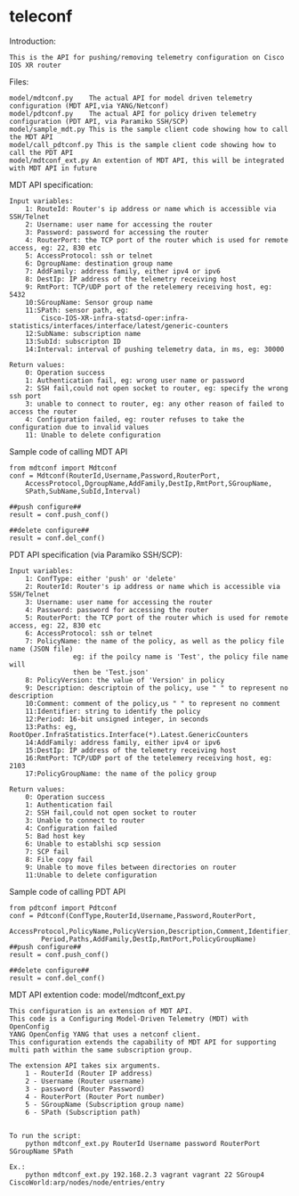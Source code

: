 # teleconf

Introduction:

	This is the API for pushing/removing telemetry configuration on Cisco IOS XR router
	
Files:

	model/mdtconf.py	The actual API for model driven telemetry configuration (MDT API,via YANG/Netconf)
	model/pdtconf.py	The actual API for policy driven telemetry configuration (PDT API, via Paramiko SSH/SCP)
	model/sample_mdt.py	This is the sample client code showing how to call the MDT API 
	model/call_pdtconf.py This is the sample client code showing how to call the PDT API
	model/mdtconf_ext.py An extention of MDT API, this will be integrated with MDT API in future

MDT API specification:

	Input variables:
		1: RouteId: Router's ip address or name which is accessible via SSH/Telnet
		2: Username: user name for accessing the router
		3: Password: password for accessing the router
		4: RouterPort: the TCP port of the router which is used for remote access, eg: 22, 830 etc
		5: AccessProtocol: ssh or telnet 
		6: DgroupName: destination group name
		7: AddFamily: address family, either ipv4 or ipv6
		8: DestIp: IP address of the telemetry receiving host
		9: RmtPort: TCP/UDP port of the retelemery receiving host, eg: 5432
		10:SGroupName: Sensor group name
		11:SPath: sensor path, eg: 
			Cisco-IOS-XR-infra-statsd-oper:infra-statistics/interfaces/interface/latest/generic-counters
		12:SubName: subscription name
		13:SubId: subscripton ID
		14:Interval: interval of pushing telemetry data, in ms, eg: 30000
	
	Return values:
		0: Operation success
		1: Authentication fail, eg: wrong user name or password
		2: SSH fail,could not open socket to router, eg: specify the wrong ssh port 
		3: unable to connect to router, eg: any other reason of failed to access the router
		4: Configuration failed, eg: router refuses to take the configuration due to invalid values
		11: Unable to delete configuration

Sample code of calling MDT API

	from mdtconf import Mdtconf
	conf = Mdtconf(RouterId,Username,Password,RouterPort,
		AccessProtocol,DgroupName,AddFamily,DestIp,RmtPort,SGroupName,
		SPath,SubName,SubId,Interval)
	
	##push configure##
	result = conf.push_conf()
	
	##delete configure##
	result = conf.del_conf()
	

PDT API specification (via Paramiko SSH/SCP):

	Input variables:
		1: ConfType: either 'push' or 'delete'
		2: RouterId: Router's ip address or name which is accessible via SSH/Telnet
		3: Username: user name for accessing the router
		4: Password: password for accessing the router
		5: RouterPort: the TCP port of the router which is used for remote access, eg: 22, 830 etc
		6: AccessProtocol: ssh or telnet 
		7: PolicyName: the name of the policy, as well as the policy file name (JSON file)
					eg: if the poilcy name is 'Test', the policy file name will
					then be 'Test.json'
		8: PolicyVersion: the value of 'Version' in policy
		9: Description: descriptoin of the policy, use " " to represent no description
		10:Comment: comment of the policy,us " " to represent no comment
		11:Identifier: string to identify the policy
		12:Period: 16-bit unsigned integer, in seconds
		13:Paths: eg, RootOper.InfraStatistics.Interface(*).Latest.GenericCounters
		14:AddFamily: address family, either ipv4 or ipv6
		15:DestIp: IP address of the telemetry receiving host
		16:RmtPort: TCP/UDP port of the tetelemery receiving host, eg: 2103
		17:PolicyGroupName: the name of the policy group
	
	Return values:
		0: Operation success
		1: Authentication fail
		2: SSH fail,could not open socket to router
		3: Unable to connect to router
		4: Configuration failed
		5: Bad host key
		6: Unable to establshi scp session
		7: SCP fail
		8: File copy fail
		9: Unable to move files between directories on router
		11:Unable to delete configuration
		
Sample code of calling PDT API
	
	from pdtconf import Pdtconf
	conf = Pdtconf(ConfType,RouterId,Username,Password,RouterPort,
			AccessProtocol,PolicyName,PolicyVersion,Description,Comment,Identifier,
			Period,Paths,AddFamily,DestIp,RmtPort,PolicyGroupName)
	##push configure##
	result = conf.push_conf()
	
	##delete configure##
	result = conf.del_conf()


MDT API extention code: model/mdtconf_ext.py

	This configuration is an extension of MDT API. 
	This code is a Configuring Model-Driven Telemetry (MDT) with OpenConfig
	YANG OpenConfig YANG that uses a netconf client. 
	This configuration extends the capability of MDT API for supporting
	multi path within the same subscription group.
	
	The extension API takes six arguments.
        1 - RouterId (Router IP address)
        2 - Username (Router username)
        3 - password (Router Password)
        4 - RouterPort (Router Port number)
        5 - SGroupName (Subscription group name)
        6 - SPath (Subscription path)


	To run the script:
        python mdtconf_ext.py RouterId Username password RouterPort SGroupName SPath

	Ex.:
        python mdtconf_ext.py 192.168.2.3 vagrant vagrant 22 SGroup4 CiscoWorld:arp/nodes/node/entries/entry
